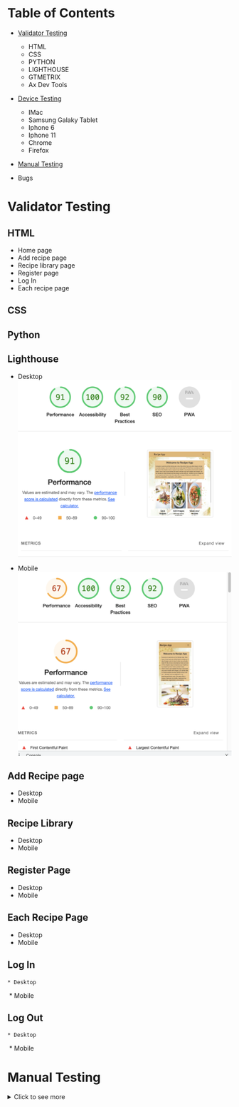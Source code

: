 # Table of Contents
 * [Validator Testing](#validator-testing)
   * HTML
   * CSS
   * PYTHON
   * LIGHTHOUSE
   * GTMETRIX 
   * Ax Dev Tools

 * [Device Testing](#)
    * IMac
    * Samsung Galaky Tablet
    * Iphone 6
    * Iphone 11
    * Chrome
    * Firefox

* [Manual Testing](#manual-testing)
* Bugs

# Validator Testing
  ## HTML
  * Home page
  ![]()
  * Add recipe page
  ![]()
  * Recipe library page
  ![]()
  * Register page
  ![]()
  * Log In
  ![]()
  * Each recipe page
  ![]()

 ## CSS 
  ## Python


## Lighthouse
  * Desktop
  ![Desktop](./readmeDocumentation/screenshot/homePageDesktop.png)
  
  * Mobile
  ![Mobile](./readmeDocumentation/screenshot/homePageMobile.png)
 
 ## Add Recipe page
   * Desktop
   ![]()
   * Mobile 
   ![]()

  ## Recipe Library
   * Desktop 
   ![]()
   * Mobile 
   ![]()

  ## Register Page 
   * Desktop 
   ![]()
   * Mobile 
   ![]()
  
  ## Each Recipe Page
   * Desktop 
   ![]()
   * Mobile 
   ![]()

   ## Log In
    * Desktop 
   ![]()
    * Mobile 
   ![]()
   ## Log Out
    * Desktop 
   ![]()
    * Mobile 
   ![]()

  
 
   # Manual Testing

<details>
<summary>Click to see more</summary>


| Feature       |           Test Performed    |             Result           |        
|:--------------|:--------------------------- |:---------------------------  |
|                        Navigation                                        |
| Logo          | Clicked on Logo to check or redirect to the home page| Pass |
| Home button   | Clicked on the Home button from different pages to check or redirect to the home page| Pass  | 
| Add recipe    | Clicked on Add recipe link brings the User to the  Add recipe page | Pass |
| Register      | When clicking on the register link, brings the User to the registration page | Pass |
| Small screens |  Checked that on smaller devices changes to the burger menu | Pass |
| Recipe Library| Clicked recipe library link to check or will open a page with all recipes | Pass | 
| Log In        | Clicked on the log-in link that will bring the User to the login page  | Pass |
| Log Out       | Clicked on the log-out link that will bring the User to log out page | Pass |
|                                                         Footer                      |
| Small screens |       Checked that all media links are visible on small devices | Pass |                                |
| Media  Links  | Clicked on each media link opens a new page   | Pass |
| Footer is on
 all pages      | Check all pages how the footer looks   | Pass |
|                     Add Recipe Page                     |
| Try to create a new recipe with blank fields | For this test, I want to make sure that empty fields won't let to save the recipe and return the user to empty fields.|Pass |
| View form on different sizes of devices | Check how will look add recipe form on tablets and phones, make sure all form fields are easy to see and use| Pass. |
| Save new recipe | Recipe was successfully saved with the image. and I filled out all the fields| Pass|
|                          Recipe library                                                |
| Search bar functionality | Enter different ingredients and meal types, all recipes were found from the recipe library that was searched in the search bar| Pass |
| Pagination | Test all the links should be functional by clicking on the numbers, next and previous buttons | Pass |
| View each recipe | By clicking on a recipe title link should open the recipe with full instructions and ingredients.| Pass |
| Delete recipe| By clicking on the delete button the User should be able to delete the recipe from the recipe library | Pass |
| Update recipe | By clicking on the button update recipe user will be able to make changes to the recipe and successfully save it| Pass|
| Like button | By clicking on the like button(heart) user will be able to like the recipe which he likes, heart has to be red if a user liked the recipe| Fail|
| Check how the page works on small devices | Check that page looks good and is able to use on tablets and phones| Pass |
| Success messages |After deleting, update and adding recipe User gets messages/feedback| Pass |
|Check authentication | User able to Sign Up, log in and log out | Pass |

</details>


